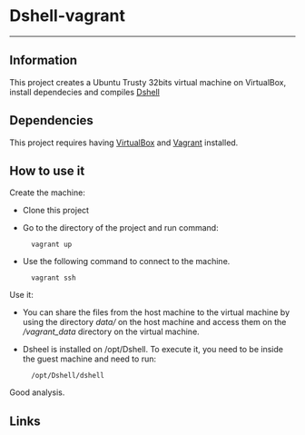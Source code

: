 # Dshell-vagrant
***
## Information
This project creates a Ubuntu Trusty 32bits virtual machine on VirtualBox, install dependecies and compiles [Dshell][dshell]

## Dependencies
This project requires having [VirtualBox][vb] and [Vagrant][vg] installed.

## How to use it

Create the machine:

* Clone this project
* Go to the directory of the project and run command:

        vagrant up

* Use the following command to connect to the machine.

        vagrant ssh

Use it:

* You can share the files from the host machine to the virtual machine by using the directory *data/* on the host machine and access them on the */vagrant_data* directory on the virtual machine.
* Dsheel is installed on /opt/Dshell. To execute it, you need to be inside the guest machine and need to run:

        /opt/Dshell/dshell

Good analysis.


## Links
[dshell]: https://github.com/USArmyResearchLab/Dshell "Dshell - Github"
[vb]: https://www.virtualbox.org/wiki/Downloads "VirtualBox"
[vg]: http://www.vagrantup.com/downloads.html  "Vagrant"
